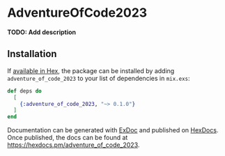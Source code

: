 # AdventureOfCode2023

**TODO: Add description**

## Installation

If [available in Hex](https://hex.pm/docs/publish), the package can be installed
by adding `adventure_of_code_2023` to your list of dependencies in `mix.exs`:

```elixir
def deps do
  [
    {:adventure_of_code_2023, "~> 0.1.0"}
  ]
end
```

Documentation can be generated with [ExDoc](https://github.com/elixir-lang/ex_doc)
and published on [HexDocs](https://hexdocs.pm). Once published, the docs can
be found at <https://hexdocs.pm/adventure_of_code_2023>.

